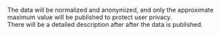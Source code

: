 The data will be normalized and anonymized, and only the approximate maximum value will be published to protect user privacy. <br>There will be a detailed description after after the data is published. 

